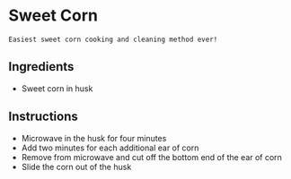 # Sweet Corn

```
Easiest sweet corn cooking and cleaning method ever!
```

## Ingredients

- Sweet corn in husk

## Instructions

- Microwave in the husk for four minutes
- Add two minutes for each additional ear of corn
- Remove from microwave and cut off the bottom end of the ear of corn
- Slide the corn out of the husk

